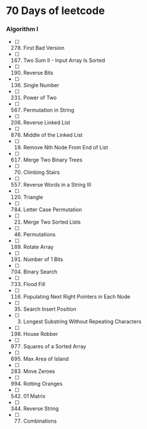 # 70 Days of leetcode

### Algorithm I
- [ ] 278. First Bad Version
- [ ] 167. Two Sum II - Input Array Is Sorted
- [ ] 190. Reverse Bits
- [ ] 136. Single Number
- [ ] 231. Power of Two
- [ ] 567. Permutation in String
- [ ] 206. Reverse Linked List
- [ ] 876. Middle of the Linked List
- [ ] 19. Remove Nth Node From End of List
- [ ] 617. Merge Two Binary Trees
- [ ] 70. Climbing Stairs
- [ ] 557. Reverse Words in a String III
- [ ] 120. Triangle
- [ ] 784. Letter Case Permutation
- [ ] 21. Merge Two Sorted Lists
- [ ] 46. Permutations
- [ ] 189. Rotate Array
- [ ] 191. Number of 1 Bits
- [ ] 704. Binary Search
- [ ] 733. Flood Fill
- [ ] 116. Populating Next Right Pointers in Each Node
- [ ] 35. Search Insert Position
- [ ] 3. Longest Substring Without Repeating Characters
- [ ] 198. House Robber
- [ ] 977. Squares of a Sorted Array
- [ ] 695. Max Area of Island
- [ ] 283. Move Zeroes
- [ ] 994. Rotting Oranges
- [ ] 542. 01 Matrix
- [ ] 344. Reverse String
- [ ] 77. Combinations
